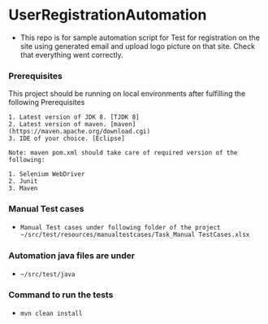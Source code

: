 # UserRegistrationAutomation

* This repo is for sample automation script for Test for registration on the site using generated email and upload logo picture on that site. Check that everything went correctly.

### Prerequisites

This project should be running on local environments after fulfilling the following Prerequisites

```
1. Latest version of JDK 8. [TJDK 8]
2. Latest version of maven. [maven] (https://maven.apache.org/download.cgi)
3. IDE of your choice. [Eclipse]

Note: maven pom.xml should take care of required version of the following:

1. Selenium WebDriver
2. Junit
3. Maven
```

### Manual Test cases

* ```bash
  Manual Test cases under following folder of the project
  ~/src/test/resources/manualtestcases/Task_Manual TestCases.xlsx

### Automation java files are under
* ```bash
  ~/src/test/java

### Command to run the tests
* ```bash
  mvn clean install